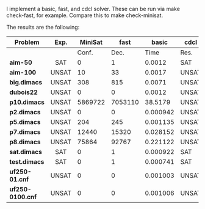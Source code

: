 I implement a basic, fast, and cdcl solver. These can be run via make check-fast, for example. Compare this to make check-minisat.

The results are the following:

| **Problem**       | **Exp.** |            **MiniSat**           |               **fast**               |              **basic**              |                **cdcl**                |
|-------------------|:--------:|----------------------------------|--------------------------------------|--------------------------------------|-----------------------------------------|
|                   |          | Conf.  | Dec.      | Time      | Res.   | Conf.     | Dec.     | Time    | Res.   | Conf.     | Dec.        | Time     | Res.   | Conf. | Dec. | Learn | Time   | Res.   |
| **aim-50**        | SAT      | 0       | 1         | 0.0012    | SAT    | 11343     | 11352    | 0.006   | SAT    | 80280297  | 1021582189  | 362.697 | SAT    | N/A   | N/A | N/A   | N/A   | N/A    |
| **aim-100**       | UNSAT    | 10      | 33        | 0.0017    | UNSAT  | N/A       | N/A      | N/A     | N/A    | N/A       | N/A         | N/A     | N/A    | 1     | 33  | 1     | 0.002 | UNSAT |
| **big.dimacs**    | UNSAT    | 308     | 815       | 0.0071    | UNSAT  | N/A       | N/A      | N/A     | N/A    | N/A       | N/A         | N/A     | N/A    | 1     | 29  | 1     | 0.003 | UNSAT |
| **dubois22**      | UNSAT    | 0       | 0         | 0.0012    | UNSAT  | 12582912  | 12582911 | 2.555   | UNSAT  | 4194306   | 12582911    | 14.640  | UNSAT  | 1     | 24  | 1     | 0.002 | UNSAT |
| **p10.dimacs**    | UNSAT    | 5869722 | 7053110   | 38.5179   | UNSAT  | 70872610  | 70872609 | 17.344  | UNSAT  | N/A       | N/A         | N/A     | N/A    | 1     | 20  | 1     | 0.002 | UNSAT |
| **p2.dimacs**     | UNSAT    | 0       | 0         | 0.000942  | UNSAT  | 2         | 1        | 0.003   | UNSAT  | 1         | 1           | 0.004   | UNSAT  | 2     | 1   | 1     | 0.002 | UNSAT |
| **p5.dimacs**     | UNSAT    | 204     | 245       | 0.001135  | UNSAT  | 375       | 374      | 0.002   | UNSAT  | 90        | 1240        | 0.002   | UNSAT  | 1     | 8   | 1     | 0.001 | UNSAT |
| **p7.dimacs**     | UNSAT    | 12440   | 15320     | 0.028152  | UNSAT  | 32781     | 32780    | 0.008   | UNSAT  | 127340    | 71168128    | 46.436  | UNSAT  | 1     | 13  | 1     | 0.002 | UNSAT |
| **p8.dimacs**     | UNSAT    | 75864   | 92767     | 0.221122  | UNSAT  | 378344    | 378343   | 0.082   | UNSAT  | N/A       | N/A         | N/A     | N/A    | 1     | 16  | 1     | 0.001 | UNSAT |
| **sat.dimacs**    | SAT      | 0       | 1         | 0.000922  | SAT    | 0         | 2        | 0.003   | SAT    | 0         | 2           | 0.004   | SAT    | 0     | 2   | 0     | 0.001 | SAT   |
| **test.dimacs**   | SAT      | 0       | 1         | 0.000741  | SAT    | 0         | 2        | 0.002   | SAT    | 0         | 2           | 0.002   | SAT    | 0     | 2   | 0     | 0.001 | SAT   |
| **uf250-01.cnf**  | UNSAT    | 0       | 0         | 0.001003  | UNSAT  | N/A       | N/A      | N/A     | N/A    | N/A       | N/A         | N/A     | N/A    | 1     | 27  | 1     | 0.002 | UNSAT |
| **uf250-0100.cnf**| UNSAT    | 0       | 0         | 0.001006  | UNSAT  | N/A       | N/A      | N/A     | N/A    | N/A       | N/A         | N/A     | N/A    | 1     | 22  | 1     | 0.002 | UNSAT |
